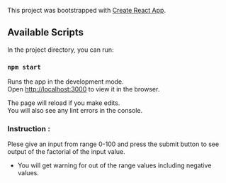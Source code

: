 This project was bootstrapped with [Create React App](https://github.com/facebook/create-react-app).

## Available Scripts

In the project directory, you can run:

### `npm start`

Runs the app in the development mode.<br />
Open [http://localhost:3000](http://localhost:3000) to view it in the browser.

The page will reload if you make edits.<br />
You will also see any lint errors in the console.

### Instruction :

Plese give an input from range 0-100 and press the submit button to see output of the factorial of the input value.

- You will get warning for out of the range values including negative values.
